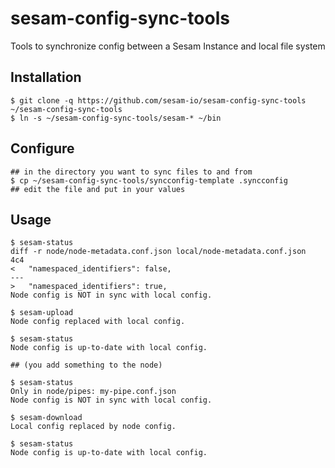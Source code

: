 # sesam-config-sync-tools
Tools to synchronize config between a Sesam Instance and local file system

## Installation

    $ git clone -q https://github.com/sesam-io/sesam-config-sync-tools ~/sesam-config-sync-tools
    $ ln -s ~/sesam-config-sync-tools/sesam-* ~/bin

## Configure

    ## in the directory you want to sync files to and from
    $ cp ~/sesam-config-sync-tools/syncconfig-template .syncconfig
    ## edit the file and put in your values

## Usage

    $ sesam-status
    diff -r node/node-metadata.conf.json local/node-metadata.conf.json
    4c4
    <   "namespaced_identifiers": false,
    ---
    >   "namespaced_identifiers": true,
    Node config is NOT in sync with local config.

    $ sesam-upload 
    Node config replaced with local config.

    $ sesam-status
    Node config is up-to-date with local config.
    
    ## (you add something to the node)
    
    $ sesam-status
    Only in node/pipes: my-pipe.conf.json
    Node config is NOT in sync with local config.
    
    $ sesam-download
    Local config replaced by node config.
    
    $ sesam-status
    Node config is up-to-date with local config.
